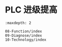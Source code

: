 # PLC 进级提高

```{toctree}
:maxdepth: 2

08-Function/index
09-Diagnose/index
10-Technology/index

```




